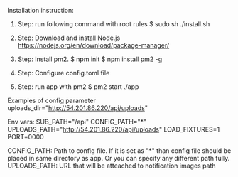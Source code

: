 Installation instruction:

1. Step: run following command with root rules
$ sudo sh ./install.sh

2. Step: Download and install Node.js
https://nodejs.org/en/download/package-manager/

3. Step: Install pm2.
$ npm init
$ npm install pm2 -g

4. Step: Configure config.toml file

5. Step: run app with pm2
$ pm2 start ./app

Examples of config parameter
uploads_dir="http://54.201.86.220/api/uploads"

Env vars:
SUB_PATH="/api" 
CONFIG_PATH="*"
UPLOADS_PATH="http://54.201.86.220/api/uploads"
LOAD_FIXTURES=1
PORT=0000

CONFIG_PATH: Path to config file. If it is set as "*" than config file should be placed in same directory as app. Or you can specify any different path fully.
UPLOADS_PATH: URL that will be atteached to notification images path